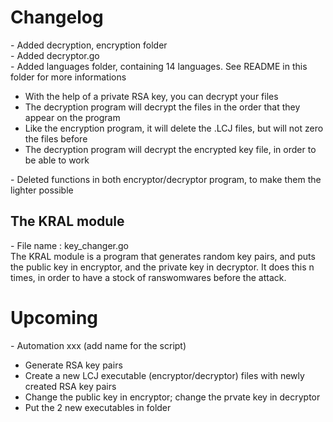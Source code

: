 <h1> Changelog</h1>
- Added decryption, encryption folder <br>
- Added decryptor.go <br>
- Added languages folder, containing 14 languages. See README in this folder for more informations
<ul>
    <li>With the help of a private RSA key, you can decrypt your files</li>
    <li>The decryption program will decrypt the files in the order that they appear on the program</li>
    <li>Like the encryption program, it will delete the .LCJ files, but will not zero the files before</li>
    <li>The decryption program will decrypt the encrypted key file, in order to be able to work</li>
</ul>
- Deleted functions in both encryptor/decryptor program, to make them the lighter possible</br>

<h2>The KRAL module</h2>
- File name : key_changer.go <br>
The KRAL module is a program that generates random key pairs, and puts the public key in
encryptor, and the private key in decryptor. It does this n times, in order to have a stock of
ranswomwares before the attack.

<h1> Upcoming </h1>
- Automation xxx (add name for the script)<br>
<ul>
    <li>Generate RSA key pairs</li>
    <li>Create a new LCJ executable (encryptor/decryptor) files with newly created RSA key pairs</li>
    <li>Change the public key in encryptor; change the prvate key in decryptor</li>
    <li>Put the 2 new executables in folder</li>
</ul>
